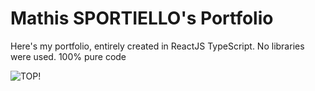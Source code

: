 
# Mathis SPORTIELLO's Portfolio

Here's my portfolio, entirely created in ReactJS TypeScript.
No libraries were used. 100% pure code

![TOP!](https://i.giphy.com/3oEjI5VtIhHvK37WYo.webp)
